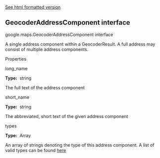 [See html formatted version](https://huasofoundries.github.io/google-maps-documentation/GeocoderAddressComponent.html)


GeocoderAddressComponent interface
----------------------------------

google.maps.GeocoderAddressComponent interface

A single address component within a GeocoderResult. A full address may consist of multiple address components.

Properties

long\_name

**Type:**  string

The full text of the address component

short\_name

**Type:**  string

The abbreviated, short text of the given address component

types

**Type:**  Array<string>

An array of strings denoting the type of this address component. A list of valid types can be found [here](https://developers.google.com/maps/documentation/geocoding/#Types)
